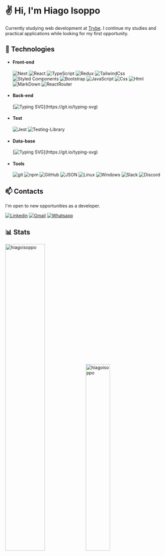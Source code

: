# ✌ Hi, I'm Hiago Isoppo️
Currently studying web development at [Trybe](https://www.betrybe.com/).
I continue my studies and practical applications while looking for my first opportunity.

## 💾 Technologies
  - #### Front-end
    ![Next](https://img.shields.io/badge/next.js-000000?style=for-the-badge&logo=nextdotjs&logoColor=white)
    ![React](https://img.shields.io/badge/React-20232A?style=for-the-badge&logo=react&logoColor=61DAFB)
    ![TypeScript](https://img.shields.io/badge/TypeScript-007ACC?style=for-the-badge&logo=typescript&logoColor=white)
    ![Redux](https://img.shields.io/badge/redux-%23593d88.svg?style=for-the-badge&logo=redux&logoColor=white)
    ![TailwindCss](https://img.shields.io/badge/Tailwind_CSS-38B2AC?style=for-the-badge&logo=tailwind-css&logoColor=white)
    ![Styled Components](https://img.shields.io/badge/styled--components-DB7093?style=for-the-badge&logo=styled-components&logoColor=white)
    ![Bootstrap](https://img.shields.io/badge/Bootstrap-563D7C?style=for-the-badge&logo=bootstrap&logoColor=white)
    ![JavaScript](https://img.shields.io/badge/JavaScript-323330?style=for-the-badge&logo=javascript&logoColor=F7DF1E)
    ![Css](https://img.shields.io/badge/CSS3-1572B6?style=for-the-badge&logo=css3&logoColor=white)
    ![Html](https://img.shields.io/badge/HTML5-E34F26?style=for-the-badge&logo=html5&logoColor=white)
    ![MarkDown](https://img.shields.io/badge/Markdown-000000?style=for-the-badge&logo=markdown&logoColor=white)
    ![ReactRouter](https://img.shields.io/badge/React_Router-CA4245?style=for-the-badge&logo=react-router&logoColor=white)
  - #### Back-end
    [![Typing SVG](https://readme-typing-svg.herokuapp.com?font=Fira+Code&weight=100&size=12&duration=3000&pause=1000&color=0071BD&width=435&lines=Studying+to+conquer+the+badges...)](https://git.io/typing-svg)
  - #### Test
    ![Jest](https://img.shields.io/badge/Jest-FFF?style=for-the-badge&logo=jest&logoColor=C03B13)
    ![Testing-Library](https://img.shields.io/badge/-TestingLibrary-%23E33332?style=for-the-badge&logo=testing-library&logoColor=white)
  - #### Data-base
    [![Typing SVG](https://readme-typing-svg.herokuapp.com?font=Fira+Code&weight=100&size=12&duration=3000&pause=1000&color=0071BD&width=435&lines=Studying+to+conquer+the+badges...)](https://git.io/typing-svg)
  - #### Tools
    ![git](https://img.shields.io/badge/Git-F05032?style=for-the-badge&logo=git&logoColor=white)
    ![npm](https://img.shields.io/badge/npm-CB3837?style=for-the-badge&logo=npm&logoColor=white)
    ![GitHub](https://img.shields.io/badge/GitHub-100000?style=for-the-badge&logo=github&logoColor=white)
    ![JSON](https://img.shields.io/badge/json-5E5C5C?style=for-the-badge&logo=json&logoColor=white)
    ![Linux](https://img.shields.io/badge/Linux-FCC624?style=for-the-badge&logo=linux&logoColor=black)
    ![Windows](https://img.shields.io/badge/Windows-0078D6?style=for-the-badge&logo=windows&logoColor=white)
    ![Slack](https://img.shields.io/badge/Slack-4A154B?style=for-the-badge&logo=slack&logoColor=white)
    ![Discord](https://img.shields.io/badge/Discord-7289DA?style=for-the-badge&logo=discord&logoColor=white)
    
## 📫 Contacts
I'm open to new opportunities as a developer.

[![Linkedin](https://img.shields.io/badge/LinkedIn-0077B5?style=for-the-badge&logo=linkedin&logoColor=white)](https://www.linkedin.com/in/hiagoisoppo/) 
[![Gmail](https://img.shields.io/badge/Gmail-D14836?style=for-the-badge&logo=gmail&logoColor=white)](mailto:hiagoisoppotrajano@gmail.com)
[![Whatsapp](https://img.shields.io/badge/WhatsApp-25D366?style=for-the-badge&logo=whatsapp&logoColor=white)](https://api.whatsapp.com/send?phone=5548920003855)

## 📊 Stats
<p> 
  <img width="50%" src="https://github-readme-stats.vercel.app/api?username=hiagoisoppo&show_icons=true&locale=en&theme=transparent&hide=stars" alt="hiagoisoppo" />
  <img width="39%" src="https://github-readme-stats.vercel.app/api/top-langs?username=hiagoisoppo&show_icons=true&locale=en&layout=compact&theme=transparent" alt="hiagoisoppo" />
</p>

